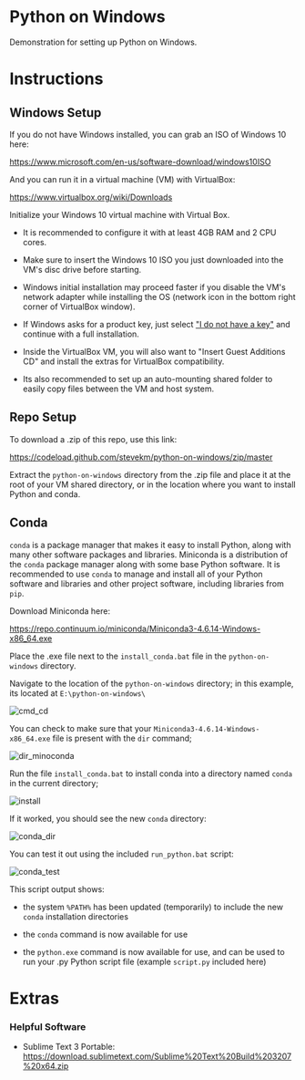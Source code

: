 # Python on Windows

Demonstration for setting up Python on Windows.

# Instructions

## Windows Setup

If you do not have Windows installed, you can grab an ISO of Windows 10 here:

https://www.microsoft.com/en-us/software-download/windows10ISO

And you can run it in a virtual machine (VM) with VirtualBox:

https://www.virtualbox.org/wiki/Downloads

Initialize your Windows 10 virtual machine with Virtual Box.

- It is recommended to configure it with at least 4GB RAM and 2 CPU cores.

- Make sure to insert the Windows 10 ISO you just downloaded into the VM's disc drive before starting.

- Windows initial installation may proceed faster if you disable the VM's network adapter while installing the OS (network icon in the bottom right corner of VirtualBox window).

- If Windows asks for a product key, just select ["I do not have a key"](https://www.howtogeek.com/244678/you-dont-need-a-product-key-to-install-and-use-windows-10/) and continue with a full installation.

- Inside the VirtualBox VM, you will also want to "Insert Guest Additions CD" and install the extras for VirtualBox compatibility.

- Its also recommended to set up an auto-mounting shared folder to easily copy files between the VM and host system.

## Repo Setup

To download a .zip of this repo, use this link:

https://codeload.github.com/stevekm/python-on-windows/zip/master

Extract the `python-on-windows` directory from the .zip file and place it at the root of your VM shared directory, or in the location where you want to install Python and conda.

## Conda

`conda` is a package manager that makes it easy to install Python, along with many other software packages and libraries. Miniconda is a distribution of the `conda` package manager along with some base Python software. It is recommended to use `conda` to manage and install all of your Python software and libraries and other project software, including libraries from `pip`.

Download Miniconda here:

https://repo.continuum.io/miniconda/Miniconda3-4.6.14-Windows-x86_64.exe

Place the .exe file next to the `install_conda.bat` file in the `python-on-windows` directory.

Navigate to the location of the `python-on-windows` directory; in this example, its located at `E:\python-on-windows\`

![cmd_cd](https://user-images.githubusercontent.com/10505524/62227307-a57f8500-b389-11e9-889a-29bbd2473e35.PNG)

You can check to make sure that your `Miniconda3-4.6.14-Windows-x86_64.exe` file is present with the `dir` command;

![dir_minoconda](https://user-images.githubusercontent.com/10505524/62227530-16bf3800-b38a-11e9-9944-ff46e4f5d75c.PNG)

Run the file `install_conda.bat` to install conda into a directory named `conda` in the current directory;

![install](https://user-images.githubusercontent.com/10505524/62228416-9e597680-b38b-11e9-95b4-ec6a70d43df1.PNG)

If it worked, you should see the new `conda` directory:

![conda_dir](https://user-images.githubusercontent.com/10505524/62228486-bd580880-b38b-11e9-8b97-56080e361544.PNG)

You can test it out using the included `run_python.bat` script:

![conda_test](https://user-images.githubusercontent.com/10505524/62228617-06a85800-b38c-11e9-83b4-542a2885d657.PNG)

This script output shows:

- the system `%PATH%` has been updated (temporarily) to include the new `conda` installation directories

- the `conda` command is now available for use

- the `python.exe` command is now available for use, and can be used to run your .py Python script file (example `script.py` included here)

# Extras

### Helpful Software

- Sublime Text 3 Portable: https://download.sublimetext.com/Sublime%20Text%20Build%203207%20x64.zip
